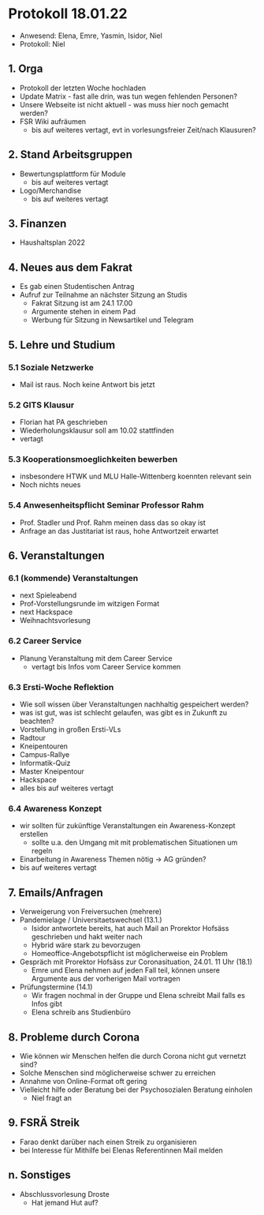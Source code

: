 ---
---

# Protokoll 18.01.22

* Anwesend: Elena, Emre, Yasmin, Isidor, Niel
* Protokoll: Niel

## 1. Orga

* Protokoll der letzten Woche hochladen
* Update Matrix - fast alle drin, was tun wegen fehlenden Personen?
* Unsere Webseite ist nicht aktuell - was muss hier noch gemacht werden?
* FSR Wiki aufräumen
  * bis auf weiteres vertagt, evt in vorlesungsfreier Zeit/nach Klausuren?

## 2. Stand Arbeitsgruppen

* Bewertungsplattform für Module
  * bis auf weiteres vertagt
* Logo/Merchandise
  * bis auf weiteres vertagt

## 3. Finanzen

* Haushaltsplan 2022

## 4. Neues aus dem Fakrat
* Es gab einen Studentischen Antrag
* Aufruf zur Teilnahme an nächster Sitzung an Studis
  * Fakrat Sitzung ist am 24.1 17.00
  * Argumente stehen in einem Pad
  * Werbung für Sitzung in Newsartikel und Telegram

## 5. Lehre und Studium

### 5.1 Soziale Netzwerke

* Mail ist raus. Noch keine Antwort bis jetzt

### 5.2 GITS Klausur

* Florian hat PA geschrieben
* Wiederholungsklausur soll am 10.02 stattfinden
* vertagt

### 5.3 Kooperationsmoeglichkeiten bewerben

* insbesondere HTWK und MLU Halle-Wittenberg koennten relevant sein
* Noch nichts neues

### 5.4 Anwesenheitspflicht Seminar Professor Rahm

* Prof. Stadler und Prof. Rahm meinen dass das so okay ist
* Anfrage an das Justitariat ist raus, hohe Antwortzeit erwartet

## 6. Veranstaltungen

### 6.1 (kommende) Veranstaltungen

* next Spieleabend
* Prof-Vorstellungsrunde im witzigen Format
* next Hackspace
* Weihnachtsvorlesung

### 6.2 Career Service

* Planung Veranstaltung mit dem Career Service
  * vertagt bis Infos vom Career Service kommen

### 6.3 Ersti-Woche Reflektion

* Wie soll wissen über Veranstaltungen nachhaltig gespeichert werden?
* was ist gut, was ist schlecht gelaufen, was gibt es in Zukunft zu beachten?
* Vorstellung in großen Ersti-VLs
* Radtour
* Kneipentouren
* Campus-Rallye
* Informatik-Quiz
* Master Kneipentour
* Hackspace
* alles bis auf weiteres vertagt

### 6.4 Awareness Konzept

* wir sollten für zukünftige Veranstaltungen ein Awareness-Konzept erstellen
  * sollte u.a. den Umgang mit mit problematischen Situationen um regeln
* Einarbeitung in Awareness Themen nötig -> AG gründen?
* bis auf weiteres vertagt

## 7. Emails/Anfragen
* Verweigerung von Freiversuchen (mehrere)
* Pandemielage / Universitaetswechsel (13.1.)
  * Isidor antwortete bereits, hat auch Mail an Prorektor Hofsäss geschrieben und hakt weiter nach
  * Hybrid wäre stark zu bevorzugen
  * Homeoffice-Angebotspflicht ist möglicherweise ein Problem
* Gespräch mit Prorektor Hofsäss zur Coronasituation, 24.01. 11 Uhr (18.1)
  * Emre und Elena nehmen auf jeden Fall teil, können unsere Argumente aus der vorherigen Mail vortragen
* Prüfungstermine (14.1)
  * Wir fragen nochmal in der Gruppe und Elena schreibt Mail falls es Infos gibt
  * Elena schreib ans Studienbüro


## 8. Probleme durch Corona
* Wie können wir Menschen helfen die durch Corona nicht gut vernetzt sind?
* Solche Menschen sind möglicherweise schwer zu erreichen
* Annahme von Online-Format oft gering
* Vielleicht hilfe oder Beratung bei der Psychosozialen Beratung einholen
  * Niel fragt an


## 9. FSRÄ Streik
* Farao denkt darüber nach einen Streik zu organisieren
* bei Interesse für Mithilfe bei Elenas Referentinnen Mail melden


## n. Sonstiges

* Abschlussvorlesung Droste
  * Hat jemand Hut auf?
